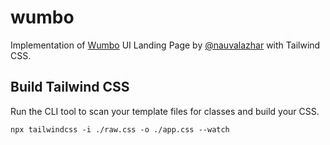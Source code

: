 # wumbo
Implementation of [Wumbo](https://www.figma.com/community/file/1061539222183309028) UI Landing Page by [@nauvalazhar](https://github.com/nauvalazhar) with Tailwind CSS.

## Build Tailwind CSS
Run the CLI tool to scan your template files for classes and build your CSS.
```
npx tailwindcss -i ./raw.css -o ./app.css --watch
```